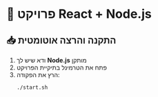 # 🚀 פרויקט React + Node.js

## 📥 התקנה והרצה אוטומטית
1. ודא שיש לך **Node.js** מותקן
2. פתח את הטרמינל בתיקיית הפרויקט
3. הרץ את הפקודה:
   ```sh
   ./start.sh
